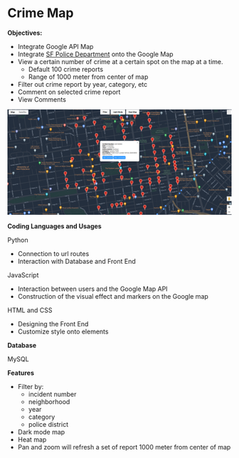 # Crime Map

**Objectives:**
- Integrate Google API Map
- Integrate [SF Police Department](https://data.sfgov.org/Public-Safety/Police-Department-Incident-Reports-2018-to-Present/wg3w-h783) onto the Google Map
- View a certain number of crime at a certain spot on the map at a time.
    - Default 100 crime reports
    - Range of 1000 meter from center of map
- Filter out crime report by year, category, etc
- Comment on selected crime report
- View Comments

![](Screenshot.png)

**Coding Languages and Usages**

Python
- Connection to url routes
- Interaction with Database and Front End 

JavaScript
- Interaction between users and the Google Map API
- Construction of the visual effect and markers on the Google map

HTML and CSS
- Designing the Front End
- Customize style onto elements 

**Database**

MySQL

**Features**
- Filter by:
    - incident number
    - neighborhood
    - year
    - category
    - police district
- Dark mode map
- Heat map
- Pan and zoom will refresh a set of report 1000 meter from center of map